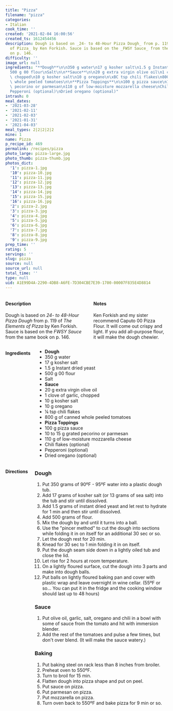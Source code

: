 ```yaml
---
title: "Pizza"
filename: "pizza"
categories:
- Italian
cook_time: ''
created: '2021-02-04 16:00:56'
created_ts: 1612454456
description: Dough is based on _24- to 48-Hour Pizza Dough_ from p. 119 of _The Elements
  of Pizza_ by Ken Forkish. Sauce is based on the _FWSY Sauce_ from the same book
  on p. 146.
difficulty: ''
image_url: null
ingredients: "**Dough**\n\n350 g water\n17 g kosher salt\n1.5 g Instant dried yeast\n\
  500 g 00 flour\nSalt\n\n**Sauce**\n\n20 g extra virgin olive oil\n1 clove of garlic,\
  \ chopped\n10 g kosher salt\n10 g oregano\n\xBC tsp chili flakes\n800 g of canned\
  \ whole peeled tomatoes\n\n**Pizza Toppings**\n\n100 g pizza sauce\n10 to 15 g grated\
  \ pecorino or parmesan\n110 g of low-moisture mozzarella cheese\nChili flakes (optional)\n\
  Pepperoni (optional)\nDried oregano (optional)"
intrash: 0
meal_dates:
- '2021-03-28'
- '2021-02-11'
- '2021-02-03'
- '2021-01-31'
- '2021-04-03'
meal_types: 2|2|2|2|2
mine: 1
name: Pizza
p_recipe_id: 469
permalink: /recipes/pizza
photo_large: pizza-large.jpg
photo_thumb: pizza-thumb.jpg
photos_dict:
  '1': pizza-1.jpg
  '10': pizza-10.jpg
  '11': pizza-11.jpg
  '12': pizza-12.jpg
  '13': pizza-13.jpg
  '14': pizza-14.jpg
  '15': pizza-15.jpg
  '16': pizza-16.jpg
  '2': pizza-2.jpg
  '3': pizza-3.jpg
  '4': pizza-4.jpg
  '5': pizza-5.jpg
  '6': pizza-6.jpg
  '7': pizza-7.jpg
  '8': pizza-8.jpg
  '9': pizza-9.jpg
prep_time: ''
rating: 5
servings: ''
slug: pizza
source: null
source_url: null
total_time: ''
type: null
uid: A1E99D4A-2290-4DB8-A6FE-7D304CBE7E39-1700-00007F835E4D8814
---
```

<div class="large-8 medium-7 columns" id="writeup">		<div id="description"><h4>Description</h4>
<div class="box box-description content"><p>Dough is based on <em>24- to 48-Hour Pizza Dough</em> from p. 119 of <em>The Elements of Pizza</em> by Ken Forkish. Sauce is based on the <em>FWSY Sauce</em> from the same book on p. 146.</p>
</div></div>		<div id="notes"><h4>Notes</h4>
<div class="box box-notes"><p>Ken Forkish and my sister recommend Caputo 00 Pizza Flour. It will come out crispy and light. If you add all-purpose flour, it will make the dough chewier.</p>
</div></div>	</div><!-- #writeup -->
</div><!-- #row-one -->
<div class="row" id="row-two">	<div class="medium-4 small-5 columns" id="ingredients"><h4>Ingredients</h4><div class="box box-ingredients content"><ul>
<li><strong>Dough</strong></li>
<li>350 g water</li>
<li>17 g kosher salt</li>
<li>1.5 g Instant dried yeast</li>
<li>500 g 00 flour</li>
<li>Salt</li>
<li><strong>Sauce</strong></li>
<li>20 g extra virgin olive oil</li>
<li>1 clove of garlic, chopped</li>
<li>10 g kosher salt</li>
<li>10 g oregano</li>
<li>¼ tsp chili flakes</li>
<li>800 g of canned whole peeled tomatoes</li>
<li><strong>Pizza Toppings</strong></li>
<li>100 g pizza sauce</li>
<li>10 to 15 g grated pecorino or parmesan</li>
<li>110 g of low-moisture mozzarella cheese</li>
<li>Chili flakes (optional)</li>
<li>Pepperoni (optional)</li>
<li>Dried oregano (optional)</li>
</ul>
</div>	</div>	<div class="medium-6 small-7 columns" id="directions"><h4>Directions</h4><div class="box box-directions content"><h3>Dough</h3>
<ol>
<li>Put 350 grams of 90ºF - 95ºF water into a plastic dough tub.</li>
<li>Add 17 grams of kosher salt (or 13 grams of sea salt) into the tub and stir until dissolved.</li>
<li>Add 1.5 grams of instant dried yeast and let rest to hydrate for 1 min and then stir until dissolved.</li>
<li>Add 500 grams of flour.</li>
<li>Mix the dough by and until it turns into a ball.</li>
<li>Use the &quot;pincer method&quot; to cut the dough into sections while folding it in on itself for an additional 30 sec or so.</li>
<li>Let the dough rest for 20 min.</li>
<li>Knead for 30 sec to 1 min folding it in on itself.</li>
<li>Put the dough seam side down in a lightly oiled tub and close the lid.</li>
<li>Let rise for 2 hours at room temperature.</li>
<li>On a lightly floured surface, cut the dough into 3 parts and make into dough balls.</li>
<li>Put balls on lightly floured baking pan and cover with plastic wrap and leave overnight in wine cellar. (55ºF or so... You can put it in the fridge and the cooking window should last up to 48 hours)</li>
</ol>
<h3>Sauce</h3>
<ol>
<li>Put olive oil, garlic, salt, oregano and chili in a bowl with some of sauce from the tomato and hit with immersion blender.</li>
<li>Add the rest of the tomatoes and pulse a few times, but don't over blend. (It will make the sauce watery.)</li>
</ol>
<h3>Baking</h3>
<ol>
<li>Put baking steel on rack less than 8 inches from broiler.</li>
<li>Preheat oven to 550ºF.</li>
<li>Turn to broil for 15 min.</li>
<li>Flatten dough into pizza shape and put on peel.</li>
<li>Put sauce on pizza.</li>
<li>Put parmesan on pizza.</li>
<li>Put mozzarella on pizza.</li>
<li>Turn oven back to 550ºF and bake pizza for 9 min or so.</li>
</ol>
</div>	</div>